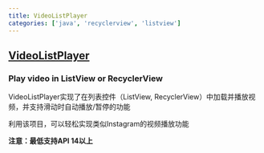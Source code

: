```yaml
---
title: VideoListPlayer
categories: ['java', 'recyclerview', 'listview']
---
```

## [VideoListPlayer](https://github.com/waynell/VideoListPlayer)

### Play video in ListView or RecyclerView

VideoListPlayer实现了在列表控件（ListView, RecyclerView）中加载并播放视频，并支持滑动时自动播放/暂停的功能

利用该项目，可以轻松实现类似Instagram的视频播放功能

**注意：最低支持API 14以上**
